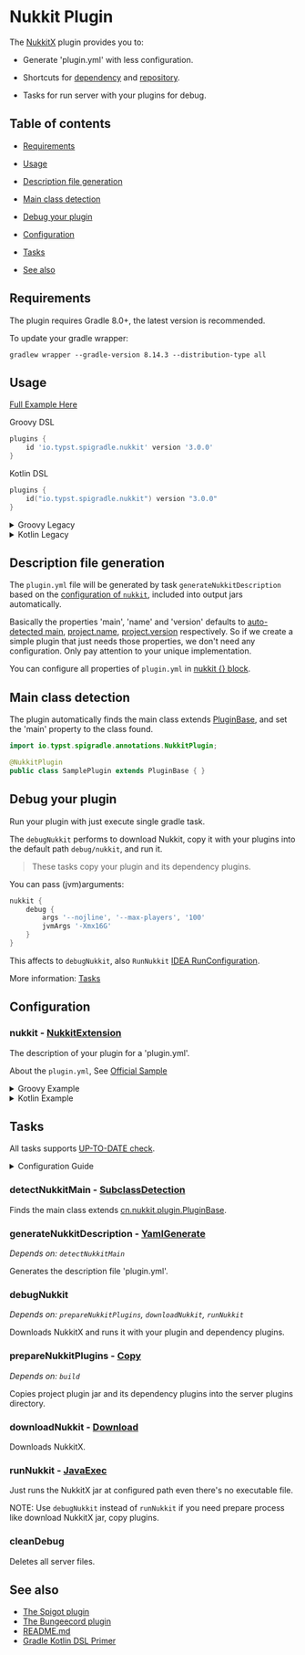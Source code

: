 # Nukkit Plugin

[comment]: <> (!! Do not edit this file but 'docs/templates' or 'docs/root-templates', See [CONTRIBUTING.md] !!)

The [NukkitX](https://github.com/NukkitX/Nukkit#introduction) plugin provides you to:

- Generate 'plugin.yml' with less configuration.

- Shortcuts for [dependency](../README.md#dependencies) and [repository](../README.md#repositories).

- Tasks for run server with your plugins for debug.

## Table of contents

[comment]: <> (!! Do not edit this file but 'docs/templates' or 'docs/root-templates', See [CONTRIBUTING.md] !!)

- [Requirements](#requirements)

- [Usage](#usage)

- [Description file generation](#description-file-generation)

- [Main class detection](#main-class-detection)

- [Debug your plugin](#debug-your-plugin)

- [Configuration](#configuration)

- [Tasks](#tasks)

- [See also](#see-also)

## Requirements

[comment]: <> (!! Do not edit this file but 'docs/templates' or 'docs/root-templates', See [CONTRIBUTING.md] !!)

The plugin requires Gradle 8.0+, the latest version is recommended.

To update your gradle wrapper:

```
gradlew wrapper --gradle-version 8.14.3 --distribution-type all
```

## Usage

[comment]: <> (!! Do not edit this file but 'docs/templates' or 'docs/root-templates', See [CONTRIBUTING.md] !!)

[Full Example Here](https://github.com/spigradle/spigradle-sample/tree/master/nukkit)

Groovy DSL

```groovy
plugins {
    id 'io.typst.spigradle.nukkit' version '3.0.0'
}
```
Kotlin DSL

```kotlin
plugins {
    id("io.typst.spigradle.nukkit") version "3.0.0"
}
```

<details>
<summary>Groovy Legacy</summary>

```groovy
buildscript {
    repositories {
        gradlePluginPortal()
    }
    dependencies {
        classpath 'kr.entree:spigradle:3.0.0'
    }
}

apply plugin: 'io.typst.spigradle.nukkit'
```

</details>

<details>
<summary>Kotlin Legacy</summary>

```groovy
buildscript {
    repositories {
        gradlePluginPortal()
    }
    dependencies {
        classpath("kr.entree:spigradle:3.0.0")
    }
}

apply(plugin = "io.typst.spigradle.nukkit")
```

</details>

## Description file generation

[comment]: <> (!! Do not edit this file but 'docs/templates' or 'docs/root-templates', See [CONTRIBUTING.md] !!)

The `plugin.yml` file will be generated by task `generateNukkitDescription` based on the [configuration of `nukkit`](#configuration), included into output jars automatically.

Basically the properties 'main', 'name' and 'version' defaults to [auto-detected main](#main-class-detection), [project.name](https://docs.gradle.org/current/javadoc/org/gradle/api/Project.html#getName--), [project.version](https://docs.gradle.org/current/javadoc/org/gradle/api/Project.html#getName--) respectively.  So if we create a simple plugin that just needs those properties, we don't need any configuration. Only pay attention to your unique implementation.

You can configure all properties of `plugin.yml` in [nukkit {} block](#configuration).

## Main class detection

[comment]: <> (!! Do not edit this file but 'docs/templates' or 'docs/root-templates', See [CONTRIBUTING.md] !!)

The plugin automatically finds the main class extends [PluginBase](https://ci.nukkitx.com/job/NukkitX/job/Nukkit/job/master/javadoc/index.html?overview-summary.html), and set the 'main' property to the class found.

```java
import io.typst.spigradle.annotations.NukkitPlugin;

@NukkitPlugin
public class SamplePlugin extends PluginBase { }
```  

## Debug your plugin

[comment]: <> (!! Do not edit this file but 'docs/templates' or 'docs/root-templates', See [CONTRIBUTING.md] !!)

Run your plugin with just execute single gradle task.

The `debugNukkit` performs to download Nukkit, copy it with your plugins into the default path `debug/nukkit`, and run it.

> These tasks copy your plugin and its dependency plugins.

You can pass (jvm)arguments:

```groovy
nukkit {
    debug {
        args '--nojline', '--max-players', '100'
        jvmArgs '-Xmx16G'
    }
}
```

This affects to `debugNukkit`, also `RunNukkit` [IDEA RunConfiguration](https://www.jetbrains.com/help/idea/run-debug-configuration-application.html).

More information: [Tasks](#tasks)

## Configuration

[comment]: <> (!! Do not edit this file but 'docs/templates' or 'docs/root-templates', See [CONTRIBUTING.md] !!)

### nukkit - [NukkitExtension](https://entree.dev/spigradle/docs/spigradle/io.typst.spigradle.module.nukkit/-nukkit-extension/index.html)

[comment]: <> (!! Do not edit this file but 'docs/templates' or 'docs/root-templates', See [CONTRIBUTING.md] !!)

The description of your plugin for a 'plugin.yml'.

About the `plugin.yml`, See [Official Sample](https://github.com/NukkitX/ExamplePlugin/blob/master/src/main/resources/plugin.yml#L1)

<details>
<summary>Groovy Example</summary>

```groovy
nukkit {
    authors 'Me'
    depends 'ProtocolLib', 'Vault'
    api '1.0.5'
    load STARTUP
    commands {
        give {
            aliases 'giv', 'i'
            description 'Give command.'
            permission 'test.foo'
            permissionMessage 'You do not have the permission!'
            usage '/<command> [item] [amount]'
        }
    }
    permissions {
        'test.foo' {
            description 'Allows foo command'
            defaults 'true'
        }
        'test.*' {
            description 'Wildcard permission'
            defaults 'op'
            children = ['test.foo': true]
        }
    }
}
```

</details>

<details>
<summary>Kotlin Example</summary>

```kotlin
nukkit {
    authors = listOf("Me")
    depends = listOf("SomePlugin")
    api = listOf("1.0.5")
    load = Load.STARTUP
    commands {
        create("give") {
            aliases = listOf("i")
            description = "Give command."
            permission = "test.foo"
            permissionMessage = "You do not have the permission!"
            usage = "/<command> [item] [amount]"
        }
    }
    permissions {
        create("test.foo") {
            description = "Allows foo command"
            defaults = "true"
        }
        create("test.*") {
            description = "Wildcard permission"
            defaults = "op"
            children = mapOf("test.foo" to true)
        }
    }
}
```

Without [type-safe accessors](https://docs.gradle.org/current/userguide/kotlin_dsl.html#sec:kotlin_using_standard_api):

```kotlin
configure<NukkitExtension> {
    description = "A NukkitX plugin."
    // ...
}
```

</details>

## Tasks

[comment]: <> (!! Do not edit this file but 'docs/templates' or 'docs/root-templates', See [CONTRIBUTING.md] !!)

All tasks supports [UP-TO-DATE check](https://docs.gradle.org/current/userguide/more_about_tasks.html#sec:up_to_date_checks).

<details>
<summary>Configuration Guide</summary>

Groovy:

```groovy
runNukkit {
    jvmArgs('-Xmx8G')
}
```

Kotlin with type-safe accessors:

```kotlin
tasks {
    runNukkit {
        jvmArgs("-Xmx8G")
    }
}
```

Kotlin without [type-safe accessors](https://docs.gradle.org/current/userguide/kotlin_dsl.html#sec:kotlin_using_standard_api):

```kotlin
tasks {
    named<JavaExec>("runNukkit") {
        jvmArgs("-Xmx8G")
    }
}
```

Kotlin with property delegation

```kotlin
tasks {
    val runNukkit by existing(JavaExec::clas) {
        jvmArgs("-Xmx8G")
    }
    // Do something with 'runNukkit'
}
```

</details>

### detectNukkitMain - [SubclassDetection](https://entree.dev/spigradle/docs/spigradle/io.typst.spigradle.module.common/-subclass-detection/index.html)

[comment]: <> (!! Do not edit this file but 'docs/templates' or 'docs/root-templates', See [CONTRIBUTING.md] !!)

Finds the main class extends [cn.nukkit.plugin.PluginBase](https://ci.nukkitx.com/job/NukkitX/job/Nukkit/job/master/javadoc/index.html?overview-summary.html).

### generateNukkitDescription - [YamlGenerate](https://entree.dev/spigradle/docs/spigradle/io.typst.spigradle.module.common/-yaml-generate/index.html)

[comment]: <> (!! Do not edit this file but 'docs/templates' or 'docs/root-templates', See [CONTRIBUTING.md] !!)

*Depends on: `detectNukkitMain`*

Generates the description file 'plugin.yml'.

### debugNukkit

[comment]: <> (!! Do not edit this file but 'docs/templates' or 'docs/root-templates', See [CONTRIBUTING.md] !!)

*Depends on: `prepareNukkitPlugins`, `downloadNukkit`, `runNukkit`*

Downloads NukkitX and runs it with your plugin and dependency plugins.

### prepareNukkitPlugins - [Copy](https://docs.gradle.org/current/dsl/org.gradle.api.tasks.Copy.html)

[comment]: <> (!! Do not edit this file but 'docs/templates' or 'docs/root-templates', See [CONTRIBUTING.md] !!)

*Depends on: `build`*

Copies project plugin jar and its dependency plugins into the server plugins directory.

### downloadNukkit - [Download](https://github.com/michel-kraemer/gradle-download-task#usage)

[comment]: <> (!! Do not edit this file but 'docs/templates' or 'docs/root-templates', See [CONTRIBUTING.md] !!)

Downloads NukkitX.

### runNukkit - [JavaExec](https://docs.gradle.org/current/dsl/org.gradle.api.tasks.JavaExec.html)

[comment]: <> (!! Do not edit this file but 'docs/templates' or 'docs/root-templates', See [CONTRIBUTING.md] !!)

Just runs the NukkitX jar at configured path even there's no executable file.

NOTE: Use `debugNukkit` instead of `runNukkit` if you need prepare process like download NukkitX jar, copy plugins.

### cleanDebug

[comment]: <> (!! Do not edit this file but 'docs/templates' or 'docs/root-templates', See [CONTRIBUTING.md] !!)

Deletes all server files.

## See also

[comment]: <> (!! Do not edit this file but 'docs/templates' or 'docs/root-templates', See [CONTRIBUTING.md] !!)

- [The Spigot plugin](spigot_plugin.md)
- [The Bungeecord plugin](bungeecord_plugin.md)
- [README.md](../README.md)
- [Gradle Kotlin DSL Primer](https://docs.gradle.org/current/userguide/kotlin_dsl.html)